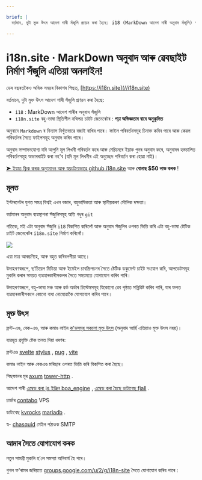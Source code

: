 ```yaml
---

brief: |
  বৰ্তমান, দুটা মুক্ত উৎস আদেশ শাৰী সঁজুলি প্ৰণয়ন কৰা হৈছে: i18 (MarkDown আদেশ শাৰী অনুবাদ সঁজুলি) আৰু i18n.site (বহু-ভাষা স্থিতিশীল দস্তাবেজ চাইট উৎপাদক)

---
```



# i18n.site · MarkDown অনুবাদ আৰু ৱেবছাইট নিৰ্মাণ সঁজুলি এতিয়া অনলাইন!

ডেৰ বছৰতকৈও অধিক সময়ৰ বিকাশৰ পিছত, [https://i18n.site](//i18n.site)

বৰ্তমানে, দুটা মুক্ত উৎস আদেশ শাৰী সঁজুলি প্ৰণয়ন কৰা হৈছে:

* `i18` : MarkDown আদেশ শাৰীৰ অনুবাদ সঁজুলি
* `i18n.site` বহু-ভাষা স্থিতিশীল নথিপত্ৰ চাইট জেনেৰেটৰ : **পঢ়া অভিজ্ঞতাৰ বাবে অনুকূলিত**

অনুবাদে `Markdown` ৰ বিন্যাস নিখুঁতভাৱে বজাই ৰাখিব পাৰে। ফাইল পৰিবৰ্তনসমূহ চিনাক্ত কৰিব পাৰে আৰু কেৱল পৰিবৰ্তনৰ সৈতে ফাইলসমূহ অনুবাদ কৰিব পাৰে।

অনুবাদ সম্পাদনযোগ্য যদি আপুনি মূল লিখনী পৰিবৰ্তন কৰে আৰু মেচিনেৰে ইয়াক পুনৰ অনুবাদ কৰে, অনুবাদৰ হস্তচালিত পৰিবৰ্তনসমূহ অভাৰৰাইট কৰা নহ'ব (যদি মূল লিখনীৰ এই অনুচ্ছেদ পৰিবৰ্তন কৰা হোৱা নাই)।

[➤ ইয়াত ক্লিক কৰক অনুমোদন আৰু স্বয়ংক্ৰিয়ভাৱে github i18n.site](https://github.com/login/oauth/authorize?client_id=Ov23liuGAmK0plc9FgB3&amp;scope=user:email,user:follow,public_repo) আৰু **বোনাছ $50 লাভ কৰক** !

## মূলত

ইণ্টাৰনেটৰ যুগত সমগ্ৰ বিশ্বই এখন বজাৰ, বহুভাষিকতা আৰু স্থানীয়কৰণ মৌলিক দক্ষতা।

বৰ্ত্তমানৰ অনুবাদ ব্যৱস্থাপনা সঁজুলিসমূহ অতি গধুৰ `git`

গতিকে, মই এটা অনুবাদ সঁজুলি `i18` বিকশিত কৰিলোঁ আৰু অনুবাদ সঁজুলিৰ ওপৰত ভিত্তি কৰি এটা বহু-ভাষা ষ্টেটিক চাইট জেনেৰেটৰ `i18n.site` নিৰ্মাণ কৰিলোঁ।

![](https://p.3ti.site/1723777556.avif)

এয়া মাত্ৰ আৰম্ভণিহে, আৰু বহুত কৰিবলগীয়া আছে।

উদাহৰণস্বৰূপে, ছ’চিয়েল মিডিয়া আৰু ইমেইল চাবস্ক্ৰিপচনৰ সৈতে ষ্টেটিক ডকুমেণ্ট চাইট সংযোগ কৰি, আপডেটসমূহ মুকলি কৰাৰ সময়ত ব্যৱহাৰকাৰীসকলৰ সৈতে সময়মতে যোগাযোগ কৰিব পাৰি।

উদাহৰণস্বৰূপে, বহু-ভাষা মঞ্চ আৰু ৱৰ্ক অৰ্ডাৰ চিস্টেমসমূহ যিকোনো ৱেব পৃষ্ঠাত সন্নিৱিষ্ট কৰিব পাৰি, যাৰ ফলত ব্যৱহাৰকাৰীসকলে কোনো বাধা নোহোৱাকৈ যোগাযোগ কৰিব পাৰে।

## মুক্ত উৎস

ফ্ৰন্ট-এণ্ড, বেক-এণ্ড, আৰু কমাণ্ড লাইন [ক'ডসমূহ সকলো মুক্ত উৎস](https://i18n.site/i18n.site/c/src) (অনুবাদ আৰ্হি এতিয়াও মুক্ত উৎস নহয়)।

ব্যৱহৃত প্ৰযুক্তি ষ্টেক তলত দিয়া ধৰণৰ:

ফ্ৰন্টএণ্ড [svelte](https://svelte.dev) [stylus](https://stylus-lang.com) , [pug](https://github.com/pugjs/pug) , [vite](https://github.com/vitejs/vite)

কমাণ্ড লাইন আৰু বেকএণ্ড মৰিছাৰ ওপৰত ভিত্তি কৰি বিকশিত কৰা হৈছে।

পিছফালৰ মূৰ [axum](https://github.com/tokio-rs/axum) [tower-http](https://github.com/tower-rs/tower-http/releases) .

আদেশ শাৰী [এম্বেড কৰা js ইঞ্জিন boa_engine](https://docs.rs/boa_engine) , [এম্বেড কৰা হৈছে ডাটাবেছ fjall](https://github.com/fjall-rs/fjall) .

চাৰ্ভাৰ [contabo](https://my.contabo.com) VPS

ডাটাবেছ [kvrocks](https://kvrocks.apache.org) [mariadb](https://mariadb.org) .

স্ব- [chasquid](https://github.com/albertito/chasquid) মেইল পঠাওক SMTP

## আমাৰ সৈতে যোগাযোগ কৰক

নতুন সামগ্ৰী মুকলি হ’লে সমস্যা অনিবাৰ্য হৈ পৰে।

গুগল ফ'ৰামৰ জৰিয়তে [groups.google.com/u/2/g/i18n-site](https://groups.google.com/u/2/g/i18n-site) সৈতে যোগাযোগ কৰিব পাৰে :